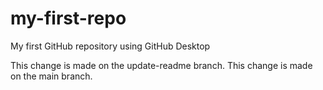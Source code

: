 # my-first-repo
 My first GitHub repository using GitHub Desktop

<!-- This is an update for practice -->



This change is made on the update-readme branch.
This change is made on the main branch.
